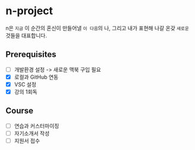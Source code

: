# n-project

n은 `지금` 이 순간의 혼신이 만들어낼 `이 다음`의 나, 그리고 내가 표현해 나갈 온갖 `새로운` 것들을 대표합니다.

## Prerequisites
- [ ] 개발환경 설정 -> 새로운 맥북 구입 필요
- [x] 로컬과 GitHub 연동
- [x] VSC 설정 
- [x] 강의 1회독

## Course
- [ ] 연습과 커스터마이징
- [ ] 자기소개서 작성
- [ ] 지원서 접수